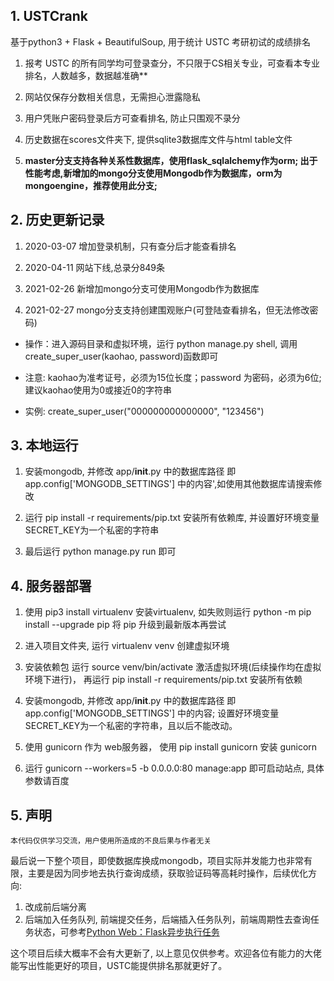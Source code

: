 ## 1. USTCrank
基于python3 + Flask + BeautifulSoup, 用于统计 USTC 考研初试的成绩排名
1. 报考 USTC 的所有同学均可登录查分，不只限于CS相关专业，可查看本专业排名，人数越多，数据越准确**

2. 网站仅保存分数相关信息，无需担心泄露隐私

3. 用户凭账户密码登录后方可查看排名, 防止只围观不录分

4. 历史数据在scores文件夹下, 提供sqlite3数据库文件与html table文件

5. **master分支支持各种关系性数据库，使用flask_sqlalchemy作为orm;
    出于性能考虑,新增加的mongo分支使用Mongodb作为数据库，orm为mongoengine，推荐使用此分支;**

## 2. 历史更新记录
1. 2020-03-07 增加登录机制，只有查分后才能查看排名

2. 2020-04-11 网站下线,总录分849条

3. 2021-02-26 新增加mongo分支可使用Mongodb作为数据库

4. 2021-02-27 mongo分支支持创建围观账户(可登陆查看排名，但无法修改密码)

* 操作：进入源码目录和虚拟环境，运行 python manage.py shell, 调用create_super_user(kaohao, password)函数即可

* 注意: kaohao为准考证号，必须为15位长度；password 为密码，必须为6位; 建议kaohao使用为0或接近0的字符串

* 实例: create_super_user("000000000000000", "123456")

## 3. 本地运行
1. 安装mongodb, 并修改 app/__init__.py 中的数据库路径 即 app.config['MONGODB_SETTINGS'] 中的内容',如使用其他数据库请搜索修改

2. 运行 pip install -r requirements/pip.txt 安装所有依赖库, 并设置好环境变量SECRET_KEY为一个私密的字符串

3. 最后运行 python manage.py run 即可

## 4. 服务器部署
1. 使用 pip3 install virtualenv 安装virtualenv, 如失败则运行 python -m pip install --upgrade pip 将 pip 升级到最新版本再尝试

2. 进入项目文件夹, 运行 virtualenv venv 创建虚拟环境

3. 安装依赖包 运行 source venv/bin/activate 激活虚拟环境(后续操作均在虚拟环境下进行)， 再运行 pip install -r requirements/pip.txt 安装所有依赖

4. 安装mongodb, 并修改 app/__init__.py 中的数据库路径 即 app.config['MONGODB_SETTINGS'] 中的内容; 设置好环境变量SECRET_KEY为一个私密的字符串，且以后不能改动。

5. 使用 gunicorn 作为 web服务器， 使用 pip install gunicorn 安装 gunicorn

6. 运行 gunicorn --workers=5 -b 0.0.0.0:80 manage:app 即可启动站点, 具体参数请百度

## 5. 声明
    本代码仅供学习交流，用户使用所造成的不良后果与作者无关

 最后说一下整个项目，即使数据库换成mongodb，项目实际并发能力也非常有限，主要是因为同步地去执行查询成绩，获取验证码等高耗时操作，后续优化方向:
 1. 改成前后端分离
 2. 后端加入任务队列, 前端提交任务，后端插入任务队列，前端周期性去查询任务状态，可参考[Python Web：Flask异步执行任务](https://juejin.cn/post/6844903944762687502)

 这个项目后续大概率不会有大更新了, 以上意见仅供参考。欢迎各位有能力的大佬能写出性能更好的项目，USTC能提供排名那就更好了。